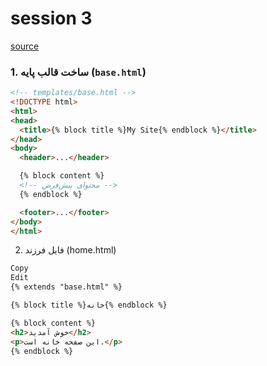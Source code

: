 # session 3
[source](https://www.youtube.com/watch?v=qDwdMDQ8oX4&list=PL-osiE80TeTtoQCKZ03TU5fNfx2UY6U4p&index=3>)
### 1. ساخت قالب پایه (`base.html`)
```html
<!-- templates/base.html -->
<!DOCTYPE html>
<html>
<head>
  <title>{% block title %}My Site{% endblock %}</title>
</head>
<body>
  <header>...</header>

  {% block content %}
  <!-- محتوای پیش‌فرض -->
  {% endblock %}

  <footer>...</footer>
</body>
</html>
```
2. فایل فرزند (home.html)
```html
Copy
Edit
{% extends "base.html" %}

{% block title %}خانه{% endblock %}

{% block content %}
<h2>خوش آمدید</h2>
<p>این صفحه خانه است.</p>
{% endblock %}
```
